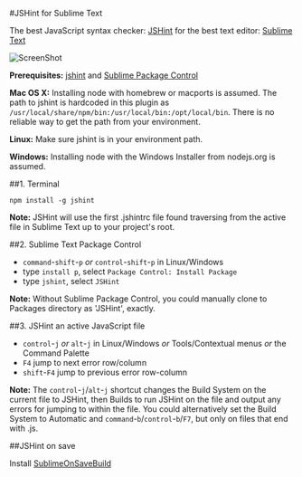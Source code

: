 #JSHint for Sublime Text

The best JavaScript syntax checker: [JSHint](http://www.jshint.com/) for the best text editor: [Sublime Text](http://www.sublimetext.com/2)

![ScreenShot](https://raw.github.com/uipoet/sublime-jshint/preview/jshint.png)

**Prerequisites:** [jshint](https://github.com/jshint/jshint) and [Sublime Package Control](http://wbond.net/sublime_packages/package_control/installation)

**Mac OS X:** Installing node with homebrew or macports is assumed. The path to jshint is hardcoded in this plugin as `/usr/local/share/npm/bin:/usr/local/bin:/opt/local/bin`. There is no reliable way to get the path from your environment.

**Linux:** Make sure jshint is in your environment path.

**Windows:** Installing node with the Windows Installer from nodejs.org is assumed.

##1. Terminal

    npm install -g jshint
    
**Note:** JSHint will use the first .jshintrc file found traversing from the active file in Sublime Text up to your project's root.

##2. Sublime Text Package Control

- `command`-`shift`-`p` *or* `control`-`shift`-`p` in Linux/Windows
- type `install p`, select `Package Control: Install Package`
- type `jshint`, select `JSHint`

**Note:** Without Sublime Package Control, you could manually clone to Packages directory as 'JSHint', exactly.

##3. JSHint an active JavaScript file

- `control`-`j` *or* `alt`-`j` in Linux/Windows *or* Tools/Contextual menus *or* the Command Palette
- `F4` jump to next error row/column
- `shift`-`F4` jump to previous error row-column

**Note:** The `control`-`j`/`alt`-`j` shortcut changes the Build System on the current file to JSHint, then Builds to run JSHint on the file and output any errors for jumping to within the file. You could alternatively set the Build System to Automatic and `command`-`b`/`control`-`b`/`F7`, but only on files that end with .js.

##JSHint on save

Install [SublimeOnSaveBuild](https://github.com/alexnj/SublimeOnSaveBuild)
